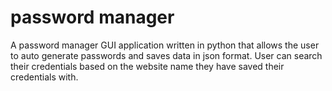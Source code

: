 # password manager
 A password manager GUI application written in python that allows the user to auto generate passwords and saves data in json format. User can search their credentials based on the website name they have saved their credentials with.
